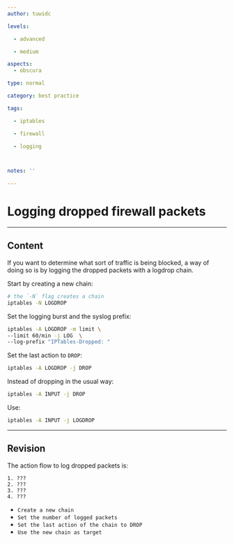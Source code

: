 ```yaml
---
author: tuwidc

levels:

  - advanced

  - medium

aspects:
  - obscura

type: normal

category: best practice

tags:

  - iptables

  - firewall

  - logging



notes: ''

---
```


# Logging dropped firewall packets

---
## Content

If you want to determine what sort of traffic is being blocked, a way of doing so is by logging the dropped packets with a logdrop chain.

Start by creating a new chain:

```bash
# the `-N` flag creates a chain
iptables -N LOGDROP
```

Set the logging burst and the syslog prefix:
```bash
iptables -A LOGDROP -m limit \
--limit 60/min -j LOG  \
--log-prefix "IPTables-Dropped: " 
```

Set the last action to `DROP`:

```bash
iptables -A LOGDROP -j DROP
```
Instead of dropping in the usual way: 
```bash
iptables -A INPUT -j DROP
```
Use:
```bash
iptables -A INPUT -j LOGDROP
```

---
## Revision

The action flow to log dropped packets is:
```
1. ???
2. ???
3. ???
4. ???
```

* `Create a new chain`
* `Set the number of logged packets`
* `Set the last action of the chain to DROP`
* `Use the new chain as target`

 
